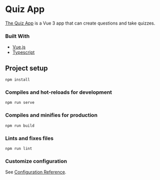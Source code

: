 # Quiz App

[The Quiz App](https://dan-5150.github.io/vue-quiz-app/) is a Vue 3 app that can create questions and take quizzes.

### Built With

- [Vue.js](https://vuejs.org/)
- [Typescript](https://www.typescriptlang.org/)

## Project setup

```
npm install
```

### Compiles and hot-reloads for development

```
npm run serve
```

### Compiles and minifies for production

```
npm run build
```

### Lints and fixes files

```
npm run lint
```

### Customize configuration

See [Configuration Reference](https://cli.vuejs.org/config/).
